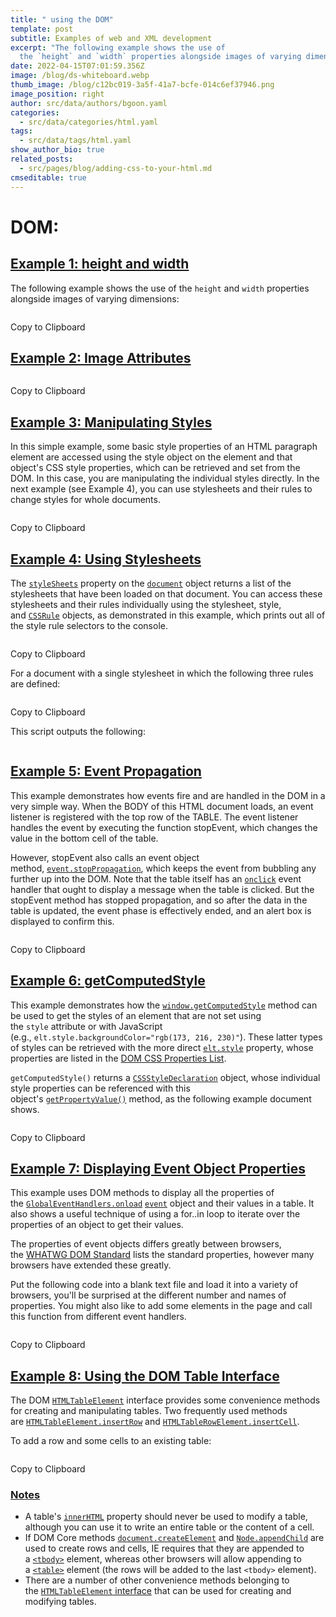 ```yaml
---
title: " using the DOM"
template: post
subtitle: Examples of web and XML development
excerpt: "The following example shows the use of
  the `height` and `width` properties alongside images of varying dimensions:"
date: 2022-04-15T07:01:59.356Z
image: /blog/ds-whiteboard.webp
thumb_image: /blog/c12bc019-3a5f-41a7-bcfe-014c6ef37946.png
image_position: right
author: src/data/authors/bgoon.yaml
categories:
  - src/data/categories/html.yaml
tags:
  - src/data/tags/html.yaml
show_author_bio: true
related_posts:
  - src/pages/blog/adding-css-to-your-html.md
cmseditable: true
---
```

<!--StartFragment-->

# DOM:



## [Example 1: height and width](https://developer.mozilla.org/en-US/docs/Web/API/Document_Object_Model/Examples#example_1_height_and_width "Permalink to Example 1: height and width")

The following example shows the use of the `height` and `width` properties alongside images of varying dimensions:

```

```

Copy to Clipboard

## [Example 2: Image Attributes](https://developer.mozilla.org/en-US/docs/Web/API/Document_Object_Model/Examples#example_2_image_attributes "Permalink to Example 2: Image Attributes")

```

```

Copy to Clipboard

## [Example 3: Manipulating Styles](https://developer.mozilla.org/en-US/docs/Web/API/Document_Object_Model/Examples#example_3_manipulating_styles "Permalink to Example 3: Manipulating Styles")

In this simple example, some basic style properties of an HTML paragraph element are accessed using the style object on the element and that object's CSS style properties, which can be retrieved and set from the DOM. In this case, you are manipulating the individual styles directly. In the next example (see Example 4), you can use stylesheets and their rules to change styles for whole documents.

```

```

Copy to Clipboard

## [Example 4: Using Stylesheets](https://developer.mozilla.org/en-US/docs/Web/API/Document_Object_Model/Examples#example_4_using_stylesheets "Permalink to Example 4: Using Stylesheets")

The [`styleSheets`](https://developer.mozilla.org/en-US/docs/Web/API/Document/styleSheets "styleSheets") property on the [`document`](https://developer.mozilla.org/en-US/docs/Web/API/Document) object returns a list of the stylesheets that have been loaded on that document. You can access these stylesheets and their rules individually using the stylesheet, style, and [`CSSRule`](https://developer.mozilla.org/en-US/docs/Web/API/CSSRule) objects, as demonstrated in this example, which prints out all of the style rule selectors to the console.

```

```

Copy to Clipboard

For a document with a single stylesheet in which the following three rules are defined:

```

```

Copy to Clipboard

This script outputs the following:

```

```

## [Example 5: Event Propagation](https://developer.mozilla.org/en-US/docs/Web/API/Document_Object_Model/Examples#example_5_event_propagation "Permalink to Example 5: Event Propagation")

This example demonstrates how events fire and are handled in the DOM in a very simple way. When the BODY of this HTML document loads, an event listener is registered with the top row of the TABLE. The event listener handles the event by executing the function stopEvent, which changes the value in the bottom cell of the table.

However, stopEvent also calls an event object method, [`event.stopPropagation`](https://developer.mozilla.org/en-US/docs/Web/API/Event/stopPropagation), which keeps the event from bubbling any further up into the DOM. Note that the table itself has an [`onclick`](https://developer.mozilla.org/en-US/docs/Web/API/GlobalEventHandlers/onclick "onclick") event handler that ought to display a message when the table is clicked. But the stopEvent method has stopped propagation, and so after the data in the table is updated, the event phase is effectively ended, and an alert box is displayed to confirm this.

```

```

Copy to Clipboard

## [Example 6: getComputedStyle](https://developer.mozilla.org/en-US/docs/Web/API/Document_Object_Model/Examples#example_6_getcomputedstyle "Permalink to Example 6: getComputedStyle")

This example demonstrates how the [`window.getComputedStyle`](https://developer.mozilla.org/en-US/docs/Web/API/Window/getComputedStyle) method can be used to get the styles of an element that are not set using the `style` attribute or with JavaScript (e.g., `elt.style.backgroundColor="rgb(173, 216, 230)"`). These latter types of styles can be retrieved with the more direct [`elt.style`](https://developer.mozilla.org/en-US/docs/Web/API/HTMLElement/style "elt.style") property, whose properties are listed in the [DOM CSS Properties List](https://developer.mozilla.org/en-US/docs/Web/CSS/Reference).

`getComputedStyle()` returns a [`CSSStyleDeclaration`](https://developer.mozilla.org/en-US/docs/Web/API/CSSStyleDeclaration) object, whose individual style properties can be referenced with this object's [`getPropertyValue()`](https://developer.mozilla.org/en-US/docs/Web/API/CSSStyleDeclaration/getPropertyValue "getPropertyValue()") method, as the following example document shows.

```

```

Copy to Clipboard

## [Example 7: Displaying Event Object Properties](https://developer.mozilla.org/en-US/docs/Web/API/Document_Object_Model/Examples#example_7_displaying_event_object_properties "Permalink to Example 7: Displaying Event Object Properties")

This example uses DOM methods to display all the properties of the [`GlobalEventHandlers.onload`](https://developer.mozilla.org/en-US/docs/Web/API/GlobalEventHandlers/onload) [`event`](https://developer.mozilla.org/en-US/docs/Web/API/Event) object and their values in a table. It also shows a useful technique of using a for..in loop to iterate over the properties of an object to get their values.

The properties of event objects differs greatly between browsers, the [WHATWG DOM Standard](https://dom.spec.whatwg.org/) lists the standard properties, however many browsers have extended these greatly.

Put the following code into a blank text file and load it into a variety of browsers, you'll be surprised at the different number and names of properties. You might also like to add some elements in the page and call this function from different event handlers.

```

```

Copy to Clipboard

## [Example 8: Using the DOM Table Interface](https://developer.mozilla.org/en-US/docs/Web/API/Document_Object_Model/Examples#example_8_using_the_dom_table_interface "Permalink to Example 8: Using the DOM Table Interface")

The DOM [`HTMLTableElement`](https://developer.mozilla.org/en-US/docs/Web/API/HTMLTableElement) interface provides some convenience methods for creating and manipulating tables. Two frequently used methods are [`HTMLTableElement.insertRow`](https://developer.mozilla.org/en-US/docs/Web/API/HTMLTableElement/insertRow) and [`HTMLTableRowElement.insertCell`](https://developer.mozilla.org/en-US/docs/Web/API/HTMLTableRowElement/insertCell).

To add a row and some cells to an existing table:

```

```

Copy to Clipboard

### [Notes](https://developer.mozilla.org/en-US/docs/Web/API/Document_Object_Model/Examples#notes "Permalink to Notes")

* A table's [`innerHTML`](https://developer.mozilla.org/en-US/docs/Web/API/Element/innerHTML "innerHTML") property should never be used to modify a table, although you can use it to write an entire table or the content of a cell.
* If DOM Core methods [`document.createElement`](https://developer.mozilla.org/en-US/docs/Web/API/Document/createElement) and [`Node.appendChild`](https://developer.mozilla.org/en-US/docs/Web/API/Node/appendChild) are used to create rows and cells, IE requires that they are appended to a [`<tbody>`](https://developer.mozilla.org/en-US/docs/Web/HTML/Element/tbody) element, whereas other browsers will allow appending to a [`<table>`](https://developer.mozilla.org/en-US/docs/Web/HTML/Element/table) element (the rows will be added to the last `<tbody>` element).
* There are a number of other convenience methods belonging to the [`HTMLTableElement` interface](https://developer.mozilla.org/en-US/docs/Web/API/HTMLTableElement#methods) that can be used for creating and modifying tables.

<!--EndFragment-->